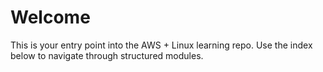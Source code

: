 # Welcome

This is your entry point into the AWS + Linux learning repo. Use the index below to navigate through structured modules.